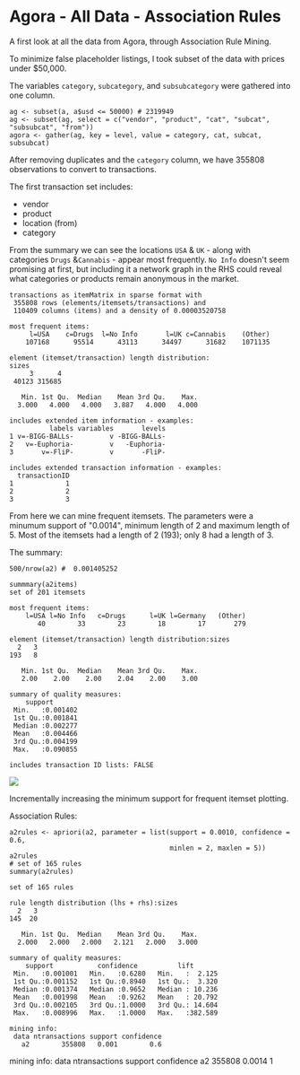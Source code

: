 # Agora - All Data - Association Rules

A first look at all the data from Agora, through Association Rule Mining.

To minimize false placeholder listings, I took subset of the data with prices under $50,000.

The variables `category`, `subcategory`, and `subsubcategory` were gathered into one column.

``` {R}
ag <- subset(a, a$usd <= 50000) # 2319949
ag <- subset(ag, select = c("vendor", "product", "cat", "subcat", "subsubcat", "from"))
agora <- gather(ag, key = level, value = category, cat, subcat, subsubcat)
```

After removing duplicates and the `category` column, we have 355808 observations to convert to transactions.

The first transaction set includes:

- vendor
- product
- location (from)
- category

From the summary we can see the locations `USA` & `UK` - along with categories `Drugs` &`Cannabis` - appear most frequently. `No Info` doesn't seem promising at first, but including it a network graph in the RHS could reveal what categories or products remain anonymous in the market.

```{R}
transactions as itemMatrix in sparse format with
 355808 rows (elements/itemsets/transactions) and
 110409 columns (items) and a density of 0.00003520758 

most frequent items:
     l=USA    c=Drugs  l=No Info       l=UK c=Cannabis    (Other) 
    107168      95514      43113      34497      31682    1071135 

element (itemset/transaction) length distribution:
sizes
     3      4 
 40123 315685 

   Min. 1st Qu.  Median    Mean 3rd Qu.    Max. 
  3.000   4.000   4.000   3.887   4.000   4.000 

includes extended item information - examples:
          labels variables       levels
1 v=-BIGG-BALLs-         v -BIGG-BALLs-
2   v=-Euphoria-         v   -Euphoria-
3       v=-FliP-         v       -FliP-

includes extended transaction information - examples:
  transactionID
1             1
2             2
3             3
```

From here we can mine frequent itemsets. The parameters were a minumum support of "0.0014", minimum length of 2 and maximum length of 5. Most of the itemsets had a length of 2 (193); only 8 had a length of 3. 

The summary:

``` {R}
500/nrow(a2) #  0.001405252

summmary(a2items)
set of 201 itemsets

most frequent items:
    l=USA l=No Info   c=Drugs      l=UK l=Germany   (Other) 
       40        33        23        18        17       279 

element (itemset/transaction) length distribution:sizes
  2   3 
193   8 

   Min. 1st Qu.  Median    Mean 3rd Qu.    Max. 
   2.00    2.00    2.00    2.04    2.00    3.00 

summary of quality measures:
    support        
 Min.   :0.001402  
 1st Qu.:0.001841  
 Median :0.002277  
 Mean   :0.004466  
 3rd Qu.:0.004199  
 Max.   :0.090855  

includes transaction ID lists: FALSE 
```

![](plots/arules/freqItemSets-001.jpeg)

Incrementally increasing the minimum support for frequent itemset plotting.

Association Rules:

``` {R}
a2rules <- apriori(a2, parameter = list(support = 0.0010, confidence = 0.6,
                                        minlen = 2, maxlen = 5))
a2rules
# set of 165 rules 
summary(a2rules)

set of 165 rules

rule length distribution (lhs + rhs):sizes
  2   3 
145  20 

   Min. 1st Qu.  Median    Mean 3rd Qu.    Max. 
  2.000   2.000   2.000   2.121   2.000   3.000 

summary of quality measures:
    support           confidence          lift        
 Min.   :0.001001   Min.   :0.6280   Min.   :  2.125  
 1st Qu.:0.001152   1st Qu.:0.8940   1st Qu.:  3.320  
 Median :0.001374   Median :0.9652   Median : 10.236  
 Mean   :0.001998   Mean   :0.9262   Mean   : 20.792  
 3rd Qu.:0.002105   3rd Qu.:1.0000   3rd Qu.: 14.604  
 Max.   :0.008996   Max.   :1.0000   Max.   :382.589  

mining info:
 data ntransactions support confidence
   a2        355808   0.001        0.6
```













mining info:
 data ntransactions support confidence
   a2        355808  0.0014          1



